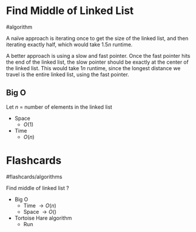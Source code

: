 # Find Middle of Linked List
#algorithm 

A naïve approach is iterating once to get the size of the linked list, and then iterating exactly half, which would take $1.5n$ runtime.

A better approach is using a slow and fast pointer. Once the fast pointer hits the end of the linked list, the slow pointer should be exactly at the center of the linked list. This would take $1n$ runtime, since the longest distance we travel is the entire linked list, using the fast pointer.
## Big O
Let $n$ = number of elements in the linked list
- Space
	- $O(1)$
- Time
	- $O(n)$
# Flashcards
#flashcards/algorithms 

Find middle of linked list
?
- Big O
	- Time $\to O(n)$
	- Space $\to O()$
- Tortoise Hare algorithm
	- Run